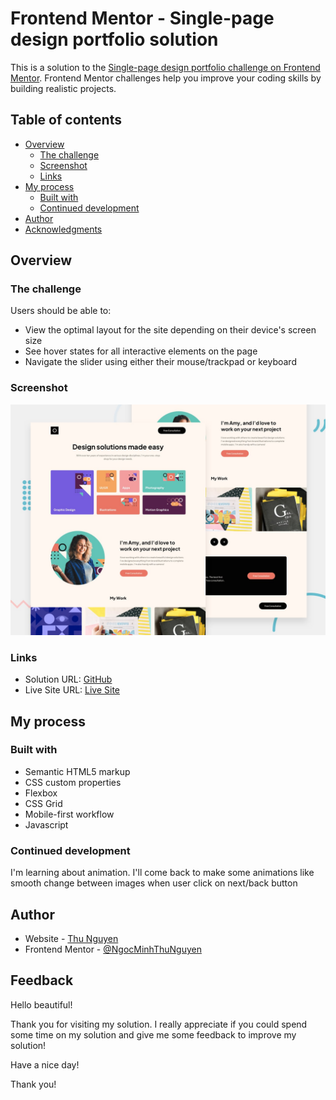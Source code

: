 # Frontend Mentor - Single-page design portfolio solution

This is a solution to the [Single-page design portfolio challenge on Frontend Mentor](https://www.frontendmentor.io/challenges/singlepage-design-portfolio-2MMhyhfKVo). Frontend Mentor challenges help you improve your coding skills by building realistic projects. 

## Table of contents

- [Overview](#overview)
  - [The challenge](#the-challenge)
  - [Screenshot](#screenshot)
  - [Links](#links)
- [My process](#my-process)
  - [Built with](#built-with)
  - [Continued development](#continued-development)
- [Author](#author)
- [Acknowledgments](#acknowledgments)

## Overview

### The challenge

Users should be able to:

- View the optimal layout for the site depending on their device's screen size
- See hover states for all interactive elements on the page
- Navigate the slider using either their mouse/trackpad or keyboard

### Screenshot

![Design preview for the Single-page design portfolio coding challenge](./preview.jpg)

### Links

- Solution URL: [GitHub](https://github.com/NgocMinhThuNguyen/SINGLE-PAGE-DESGIN-PORTFOLIO)
- Live Site URL: [Live Site]([https://your-live-site-url.com](https://ngocminhthunguyen.github.io/SINGLE-PAGE-DESGIN-PORTFOLIO/))

## My process

### Built with

- Semantic HTML5 markup
- CSS custom properties
- Flexbox
- CSS Grid
- Mobile-first workflow
- Javascript

### Continued development

I'm learning about animation. I'll come back to make some animations like smooth change between images when user click on next/back button

## Author

- Website - [Thu Nguyen](https://github.com/NgocMinhThuNguyen)
- Frontend Mentor - [@NgocMinhThuNguyen](https://www.frontendmentor.io/profile/NgocMinhThuNguyen)

## Feedback

Hello beautiful!

Thank you for visiting my solution. I really appreciate if you could spend some time on my solution and give me some feedback to improve my solution!

Have a nice day!

Thank you!

